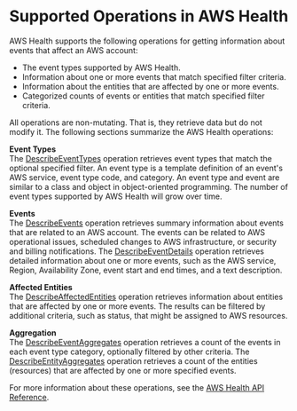 # Supported Operations in AWS Health<a name="supported-operations"></a>

AWS Health supports the following operations for getting information about events that affect an AWS account:
+ The event types supported by AWS Health\.
+ Information about one or more events that match specified filter criteria\.
+ Information about the entities that are affected by one or more events\.
+ Categorized counts of events or entities that match specified filter criteria\.

All operations are non\-mutating\. That is, they retrieve data but do not modify it\. The following sections summarize the AWS Health operations:

**Event Types**  
The [DescribeEventTypes](http://docs.aws.amazon.com/health/latest/APIReference/API_DescribeEventTypes.html) operation retrieves event types that match the optional specified filter\. An event type is a template definition of an event's AWS service, event type code, and category\. An event type and event are similar to a class and object in object\-oriented programming\. The number of event types supported by AWS Health will grow over time\.

**Events**  
The [DescribeEvents](http://docs.aws.amazon.com/health/latest/APIReference/API_DescribeEvents.html) operation retrieves summary information about events that are related to an AWS account\. The events can be related to AWS operational issues, scheduled changes to AWS infrastructure, or security and billing notifications\. The [DescribeEventDetails](http://docs.aws.amazon.com/health/latest/APIReference/API_DescribeEventDetails.html) operation retrieves detailed information about one or more events, such as the AWS service, Region, Availability Zone, event start and end times, and a text description\. 

**Affected Entities**  
The [DescribeAffectedEntities](http://docs.aws.amazon.com/health/latest/APIReference/API_DescribeAffectedEntities.html) operation retrieves information about entities that are affected by one or more events\. The results can be filtered by additional criteria, such as status, that might be assigned to AWS resources\.

**Aggregation**  
The [DescribeEventAggregates](http://docs.aws.amazon.com/health/latest/APIReference/API_DescribeEventAggregates.html) operation retrieves a count of the events in each event type category, optionally filtered by other criteria\. The [DescribeEntityAggregates](http://docs.aws.amazon.com/health/latest/APIReference/API_DescribeEntityAggregates.html) operation retrieves a count of the entities \(resources\) that are affected by one or more specified events\.

For more information about these operations, see the [AWS Health API Reference](http://docs.aws.amazon.com/health/latest/APIReference/)\.